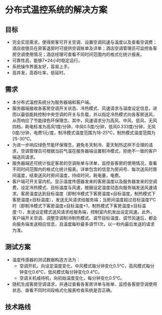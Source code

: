 # 分布式温控系统的解决方案

## 目标

- 完全实现需求，使得房客可开关空调、设置空调风速与温度以及查看空调费；酒店收银员在房客退房时可提供空调账单及详单；酒店空调管理员可监控各客房空调使用情况；酒店经理可查看不同时间范围内的格式化统计报表。
- 可靠性高，能够7*24小时稳定运行。
- 系统操作界面友好，容易上手。
- 高并发，高吞吐率，低延时。

## 需求

- 本分布式温控系统分为服务器端和客户端。
- 服务器端接收各客房空调开关状态、冷热模式、风速请求与温度设定信息，进而以最低能耗控制中央空调的开关与负载，并以指定冷热模式向各客房送风，从而响应了节能绿色环保理念。其中，风速请求分为高风、中风、低风、无风四档，耗电标准为高风1度/分钟，中风0.5度/分钟，低风0.333度/分钟，无风0度/分钟，电费1元/度，制冷模式温度范围为18-25℃，制热模式温度范围为25-30℃。
- 为进一步响应绿色节能环保理念，避免冬天制冷、夏天制热这样不合理的请求，空调管理员可根据当前气温在服务器端设置制冷模式，拒绝不一致的客户端送风请求。
- 服务器端还可统计指定客房的空调账单与详单，监控各客房的使用情况，查看不同时间范围内的格式化统计报表。详单包含的信息为房间号、每次送风时房间温度，结束送风时房间温度，持续时间，耗电量，电费。
- 客户端可开关室内机，显示温度传感器发来的客房温度以及服务器发来的空调费，设定冷热模式、目标温度与风速，根据设定温度动态向服务端发送风速请求。客房温度达到目标温度（即制冷模式下客房温度≤目标温度，制热模式下客房温度≥目标温度），发送无风请求给服务端；当房间温度超过目标温度1℃时（即制冷模式下客房温度≥目标温度+1，制热模式下客房温度≤目标温度-1），发送设定模式送风请求给服务端，控制室内机发出设定风速。此外，客户端开关空调、调整空调制冷制热模式、调节目标温度、调节风速后，都会向服务端发送相应信息，且温度每秒最多调节1次，以一秒内最后发送的请求为准。

## 测试方案

- 温度传感器的测试数据构造方法为：
  - 空调开机，向设定温度变化，中风模式每分钟变化0.5℃，高风模式每分钟变化0.6℃，低风模式每分钟变化0.4℃。
  - 空调关机或待机，向初始温度变化，每分钟变化0.5℃。
- 随机生成客房空调请求，并通过查看各客房详单与账单、监控各客房空调使用状态、查看不同时间段格式化报表检查系统是否正确。

## 技术路线
